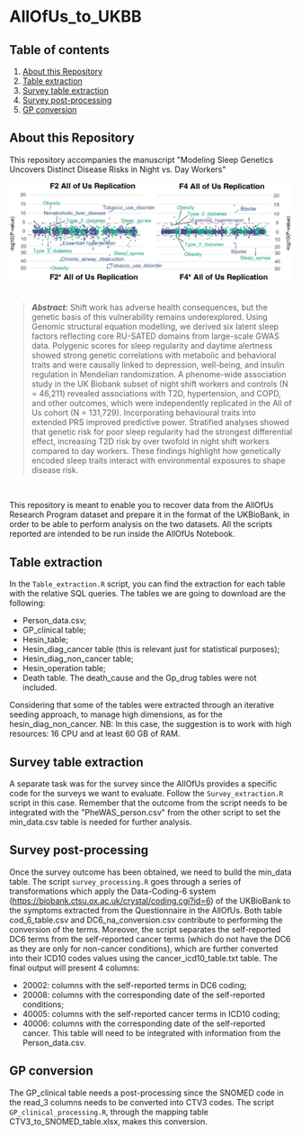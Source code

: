 # AllOfUs_to_UKBB
## Table of contents
1. [About this Repository](#About-this-Repository)
2. [Table extraction](#Table-extraction)
3. [Survey table extraction](#Survey-table-extraction)
4. [Survey post-processing](#Survey-post-processing)
4. [GP conversion](#GP-conversion)

## About this Repository
This repository accompanies the manuscript "Modeling Sleep Genetics Uncovers Distinct Disease Risks in Night vs. Day Workers"

<p align="center">
<img src="Figure_1.png" alt="Overview Figure" width="600"/>
<br/><br/>

> **_Abstract:_** Shift work has adverse health consequences, but the genetic basis of this vulnerability remains underexplored. Using Genomic structural equation modelling, we derived six latent sleep factors reflecting core RU-SATED domains from large-scale GWAS data. Polygenic scores for sleep regularity and daytime alertness showed strong genetic correlations with metabolic and behavioral traits and were causally linked to depression, well-being, and insulin regulation in Mendelian randomization. A phenome-wide association study in the UK Biobank subset of night shift workers and controls (N = 46,211) revealed associations with T2D, hypertension, and COPD, and other outcomes, which were independently replicated in the All of Us cohort (N = 131,729). Incorporating behavioural traits into extended PRS improved predictive power. Stratified analyses showed that genetic risk for poor sleep regularity had the strongest differential effect, increasing T2D risk by over twofold in night shift workers compared to day workers. These findings highlight how genetically encoded sleep traits interact with environmental exposures to shape disease risk.
<p>
<br/>

This repository is meant to enable you to recover data from the AllOfUs Research Program dataset and prepare it in the format of the UKBioBank, in order to be able to perform analysis on the two datasets.
All the scripts reported are intended to be run inside the AllOfUs Notebook.

## Table extraction

In the `Table_extraction.R` script, you can find the extraction for each table with the relative SQL queries.
The tables we are going to download are the following:
- Person_data.csv;
- GP_clinical table;
- Hesin_table;
- Hesin_diag_cancer table (this is relevant just for statistical purposes);
- Hesin_diag_non_cancer table;
- Hesin_operation table;
- Death table.
The death_cause and the Gp_drug tables were not included.

Considering that some of the tables were extracted through an iterative seeding approach, to manage high dimensions, as for the hesin_diag_non_cancer.
NB: In this case, the suggestion is to work with high resources: 16 CPU and at least 60 GB of RAM.

## Survey table extraction
A separate task was for the survey since the AllOfUs provides a specific code for the surveys we want to evaluate.
Follow the `Survey_extraction.R` script in this case. Remember that the outcome from the script needs to be integrated with the "PheWAS_person.csv" from the other script to set the min_data.csv table is needed for further analysis.


## Survey post-processing
Once the survey outcome has been obtained, we need to build the min_data table. The script `survey_processing.R` goes through a series of transformations which apply the Data-Coding-6 system (https://biobank.ctsu.ox.ac.uk/crystal/coding.cgi?id=6) of the UKBioBank to the symptoms extracted from the Questionnaire in the AllOfUs. Both table cod_6_table.csv and DC6_na_conversion.csv contribute to performing the conversion of the terms. Moreover, the script separates the self-reported DC6 terms from the self-reported cancer terms (which do not have the DC6 as they are only for non-cancer conditions), which are further converted into their ICD10 codes values using the cancer_icd10_table.txt table. The final output will present 4 columns:
- 20002: columns with the self-reported terms in DC6 coding;
- 20008: columns with the corresponding date of the self-reported conditions;
- 40005: columns with the self-reported cancer terms in ICD10 coding;
- 40006: columns with the corresponding date of the self-reported cancer.
This table will need to be integrated with information from the Person_data.csv.

## GP conversion
The GP_clinical table needs a post-processing since the SNOMED code in the read_3 columns needs to be converted into CTV3 codes. The script `GP_clinical_processing.R`, through the mapping table CTV3_to_SNOMED_table.xlsx, makes this conversion.
